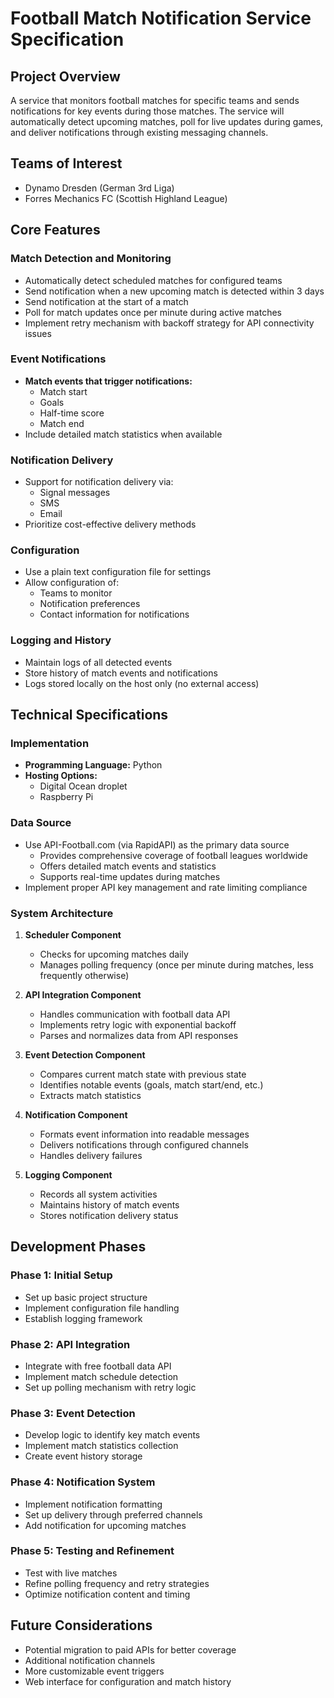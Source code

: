 # Football Match Notification Service Specification

## Project Overview
A service that monitors football matches for specific teams and sends notifications for key events during those matches. The service will automatically detect upcoming matches, poll for live updates during games, and deliver notifications through existing messaging channels.

## Teams of Interest
- Dynamo Dresden (German 3rd Liga)
- Forres Mechanics FC (Scottish Highland League)

## Core Features

### Match Detection and Monitoring
- Automatically detect scheduled matches for configured teams
- Send notification when a new upcoming match is detected within 3 days
- Send notification at the start of a match
- Poll for match updates once per minute during active matches
- Implement retry mechanism with backoff strategy for API connectivity issues

### Event Notifications
- **Match events that trigger notifications:**
  - Match start
  - Goals
  - Half-time score
  - Match end
- Include detailed match statistics when available

### Notification Delivery
- Support for notification delivery via:
  - Signal messages
  - SMS
  - Email
- Prioritize cost-effective delivery methods

### Configuration
- Use a plain text configuration file for settings
- Allow configuration of:
  - Teams to monitor
  - Notification preferences
  - Contact information for notifications

### Logging and History
- Maintain logs of all detected events
- Store history of match events and notifications
- Logs stored locally on the host only (no external access)

## Technical Specifications

### Implementation
- **Programming Language:** Python
- **Hosting Options:**
  - Digital Ocean droplet
  - Raspberry Pi

### Data Source
- Use API-Football.com (via RapidAPI) as the primary data source
  - Provides comprehensive coverage of football leagues worldwide
  - Offers detailed match events and statistics
  - Supports real-time updates during matches
- Implement proper API key management and rate limiting compliance

### System Architecture
1. **Scheduler Component**
   - Checks for upcoming matches daily
   - Manages polling frequency (once per minute during matches, less frequently otherwise)

2. **API Integration Component**
   - Handles communication with football data API
   - Implements retry logic with exponential backoff
   - Parses and normalizes data from API responses

3. **Event Detection Component**
   - Compares current match state with previous state
   - Identifies notable events (goals, match start/end, etc.)
   - Extracts match statistics

4. **Notification Component**
   - Formats event information into readable messages
   - Delivers notifications through configured channels
   - Handles delivery failures

5. **Logging Component**
   - Records all system activities
   - Maintains history of match events
   - Stores notification delivery status

## Development Phases

### Phase 1: Initial Setup
- Set up basic project structure
- Implement configuration file handling
- Establish logging framework

### Phase 2: API Integration
- Integrate with free football data API
- Implement match schedule detection
- Set up polling mechanism with retry logic

### Phase 3: Event Detection
- Develop logic to identify key match events
- Implement match statistics collection
- Create event history storage

### Phase 4: Notification System
- Implement notification formatting
- Set up delivery through preferred channels
- Add notification for upcoming matches

### Phase 5: Testing and Refinement
- Test with live matches
- Refine polling frequency and retry strategies
- Optimize notification content and timing

## Future Considerations
- Potential migration to paid APIs for better coverage
- Additional notification channels
- More customizable event triggers
- Web interface for configuration and match history
